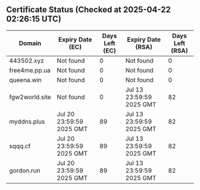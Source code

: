 ## Certificate Status (Checked at 2025-04-22 02:26:15 UTC)
| Domain | Expiry Date (EC) | Days Left (EC) | Expiry Date (RSA) | Days Left (RSA) |
|--------|-------------------|----------------|--------------------|--------------------|
| 443502.xyz | Not found | 0 | Not found | 0 |
| free4me.pp.ua | Not found | 0 | Not found | 0 |
| queena.win | Not found | 0 | Not found | 0 |
| fgw2world.site | Not found | 0 | Jul 13 23:59:59 2025 GMT | 82 |
| myddns.plus | Jul 20 23:59:59 2025 GMT | 89 | Jul 13 23:59:59 2025 GMT | 82 |
| sqqq.cf | Jul 20 23:59:59 2025 GMT | 89 | Jul 13 23:59:59 2025 GMT | 82 |
| gordon.run | Jul 20 23:59:59 2025 GMT | 89 | Jul 13 23:59:59 2025 GMT | 82 |
